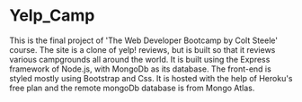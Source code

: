 # Yelp_Camp
This is the final project of 'The Web Developer Bootcamp by Colt  Steele' course. 
The site is a clone of yelp! reviews, but is built so that it reviews various campgrounds all around the world.
It is built using the Express framework of Node.js, with MongoDb as its database.
The front-end is styled mostly using Bootstrap and Css.
It is hosted with the help of Heroku's free plan and the remote mongoDb database is from Mongo Atlas.
